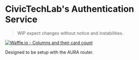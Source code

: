 # CivicTechLab's Authentication Service
> WIP expect changes without notice and instabilities. 

[![Waffle.io - Columns and their card count](https://badge.waffle.io/CodeForPortland/CTL-Authentication-Service.svg?columns=all)](https://waffle.io/CodeForPortland/CTL-Authentication-Service)

Designed to be setup with the AURA router.